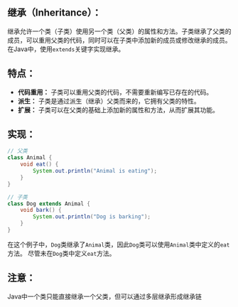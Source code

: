 ## 继承（Inheritance）：
继承允许一个类（子类）使用另一个类（父类）的属性和方法。子类继承了父类的成员，可以重用父类的代码，同时可以在子类中添加新的成员或修改继承的成员。在Java中，使用`extends`关键字实现继承。
## 特点：
- **代码重用：** 子类可以重用父类的代码，不需要重新编写已存在的代码。
- **派生：** 子类是通过派生（继承）父类而来的，它拥有父类的特性。
- **扩展：** 子类可以在父类的基础上添加新的属性和方法，从而扩展其功能。
## 实现：
```java
// 父类
class Animal {
    void eat() {
        System.out.println("Animal is eating");
    }
}

// 子类
class Dog extends Animal {
    void bark() {
        System.out.println("Dog is barking");
    }
}
```
在这个例子中，`Dog`类继承了`Animal`类，因此`Dog`类可以使用`Animal`类中定义的`eat`方法。
尽管未在`Dog`类中定义`eat`方法。
## 注意：
Java中一个类只能直接继承一个父类，但可以通过多层继承形成继承链
